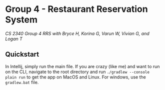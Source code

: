 # Group 4 - Restaurant Reservation System
*CS 2340 Group 4 RRS with Bryce H, Korina G, Varun W, Vivian G, and Logan T*

## Quickstart
In Intellij, simply run the main file. If you are crazy (like me) and want to run on the CLI, navigate to the root directory and run `./gradlew --console plain run` to get the app on MacOS and Linux. For windows, use the `gradlew.bat` file. 

